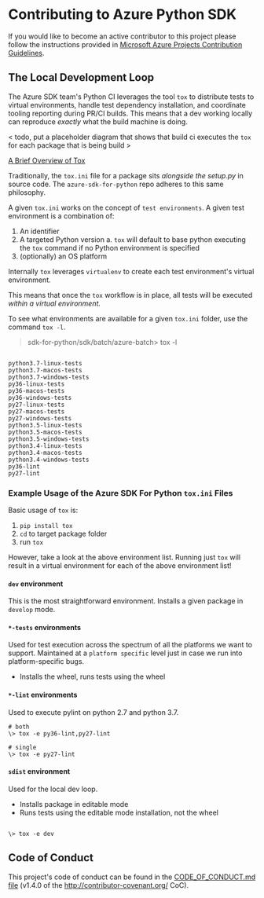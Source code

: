 # Contributing to Azure Python SDK

If you would like to become an active contributor to this project please
follow the instructions provided in [Microsoft Azure Projects Contribution Guidelines](http://azure.github.io/guidelines/).

## The Local Development Loop

The Azure SDK team's Python CI leverages the tool `tox` to distribute tests to virtual environments, handle test dependency installation, and coordinate tooling reporting during PR/CI builds. This means that a dev working locally can reproduce _exactly_ what the build machine is doing. 

< todo, put a placeholder diagram that shows that build ci executes the `tox` for each package that is being build >

[A Brief Overview of Tox](https://tox.readthedocs.io/en/latest/)

Traditionally, the `tox.ini` file for a package sits _alongside the setup.py_ in source code. The `azure-sdk-for-python` repo adheres to this same philosophy.

A given `tox.ini` works on the concept of `test environments`. A given test environment is a combination of:

1. An identifier
2. A targeted Python version 
    a. `tox` will default to base python executing the `tox` command if no Python environment is specified
3. (optionally) an OS platform

Internally `tox` leverages `virtualenv` to create each test environment's virtual environment. 

This means that once the `tox` workflow is in place, all tests will be executed _within a virtual environment._

To see what environments are available for a given `tox.ini` folder, use the command `tox -l`.

> sdk-for-python/sdk/batch/azure-batch> tox -l

```

python3.7-linux-tests
python3.7-macos-tests
python3.7-windows-tests
py36-linux-tests
py36-macos-tests
py36-windows-tests
py27-linux-tests
py27-macos-tests
py27-windows-tests
python3.5-linux-tests
python3.5-macos-tests
python3.5-windows-tests
python3.4-linux-tests
python3.4-macos-tests
python3.4-windows-tests
py36-lint
py27-lint

```

### Example Usage of the Azure SDK For Python `tox.ini` Files

Basic usage of `tox` is:

1. `pip install tox`
2. `cd` to target package folder
3. run `tox`

However, take a look at the above environment list. Running just `tox` will result in a virtual environment for each of the above environment list! 

#### `dev` environment
This is the most straightforward environment. Installs a given package in `develop` mode.

#### `*-tests` environments
Used for test execution across the spectrum of all the platforms we want to support. Maintained at a `platform specific` level just in case we run into platform-specific bugs.

* Installs the wheel, runs tests using the wheel

#### `*-lint` environments
Used to execute pylint on python 2.7 and python 3.7.

```
# both
\> tox -e py36-lint,py27-lint

# single
\> tox -e py27-lint

```

#### `sdist` environment
Used for the local dev loop.

* Installs package in editable mode
* Runs tests using the editable mode installation, not the wheel

```

\> tox -e dev

```

## Code of Conduct
This project's code of conduct can be found in the
[CODE_OF_CONDUCT.md file](https://github.com/Azure/azure-sdk-for-python/blob/master/CODE_OF_CONDUCT.md)
(v1.4.0 of the http://contributor-covenant.org/ CoC).
